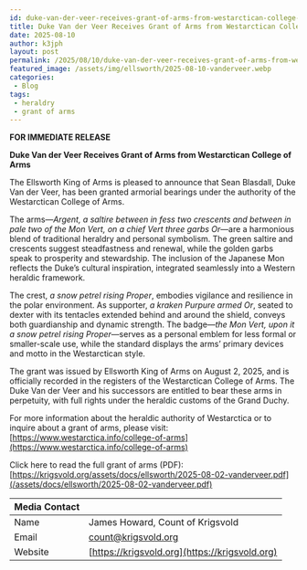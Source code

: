 ```yaml
---
id: duke-van-der-veer-receives-grant-of-arms-from-westarctican-college-of-arms
title: Duke Van der Veer Receives Grant of Arms from Westarctican College of Arms
date: 2025-08-10
author: k3jph
layout: post
permalink: /2025/08/10/duke-van-der-veer-receives-grant-of-arms-from-westarctican-college-of-arms
featured_image: /assets/img/ellsworth/2025-08-10-vanderveer.webp
categories:
 - Blog
tags:
 - heraldry
 - grant of arms
---
```


**FOR IMMEDIATE RELEASE**

**Duke Van der Veer Receives Grant of Arms from Westarctican College of Arms**

The Ellsworth King of Arms is pleased to announce that Sean Blasdall, Duke Van der Veer, has been granted armorial bearings under the authority of the Westarctican College of Arms.

The arms—*Argent, a saltire between in fess two crescents and between in pale two of the Mon Vert, on a chief Vert three garbs Or*—are a harmonious blend of traditional heraldry and personal symbolism. The green saltire and crescents suggest steadfastness and renewal, while the golden garbs speak to prosperity and stewardship. The inclusion of the Japanese Mon reflects the Duke’s cultural inspiration, integrated seamlessly into a Western heraldic framework.

The crest, *a snow petrel rising Proper*, embodies vigilance and resilience in the polar environment. As supporter, *a kraken Purpure armed Or*, seated to dexter with its tentacles extended behind and around the shield, conveys both guardianship and dynamic strength. The badge—*the Mon Vert, upon it a snow petrel rising Proper*—serves as a personal emblem for less formal or smaller-scale use, while the standard displays the arms’ primary devices and motto in the Westarctican style.

The grant was issued by Ellsworth King of Arms on August 2, 2025, and is officially recorded in the registers of the Westarctican College of Arms. The Duke Van der Veer and his successors are entitled to bear these arms in perpetuity, with full rights under the heraldic customs of the Grand Duchy.

For more information about the heraldic authority of Westarctica or to inquire about a grant of arms, please visit:  
[https://www.westarctica.info/college-of-arms](https://www.westarctica.info/college-of-arms)

Click here to read the full grant of arms (PDF):  
[https://krigsvold.org/assets/docs/ellsworth/2025-08-02-vanderveer.pdf](/assets/docs/ellsworth/2025-08-02-vanderveer.pdf)

| **Media Contact** |                                                |
|:------------------|:-----------------------------------------------|
| Name              | James Howard, Count of Krigsvold               |
| Email             | count@krigsvold.org                            |
| Website           | [https://krigsvold.org](https://krigsvold.org) |
